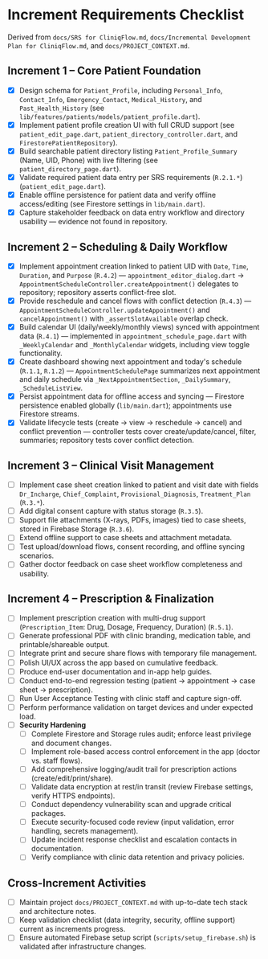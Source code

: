 # Increment Requirements Checklist

Derived from `docs/SRS for CliniqFlow.md`, `docs/Incremental Development Plan for CliniqFlow.md`, and `docs/PROJECT_CONTEXT.md`.

## Increment 1 – Core Patient Foundation
- [x] Design schema for `Patient_Profile`, including `Personal_Info`, `Contact_Info`, `Emergency_Contact`, `Medical_History`, and `Past_Health_History` (see `lib/features/patients/models/patient_profile.dart`).
- [x] Implement patient profile creation UI with full CRUD support (see `patient_edit_page.dart`, `patient_directory_controller.dart`, and `FirestorePatientRepository`).
- [x] Build searchable patient directory listing `Patient_Profile_Summary` (Name, UID, Phone) with live filtering (see `patient_directory_page.dart`).
- [x] Validate required patient data entry per SRS requirements (`R.2.1.*`) (`patient_edit_page.dart`).
- [x] Enable offline persistence for patient data and verify offline access/editing (see Firestore settings in `lib/main.dart`).
- [x] Capture stakeholder feedback on data entry workflow and directory usability — evidence not found in repository.

## Increment 2 – Scheduling & Daily Workflow
- [x] Implement appointment creation linked to patient UID with `Date`, `Time`, `Duration`, and `Purpose` (`R.4.2`) — `appointment_editor_dialog.dart` → `AppointmentScheduleController.createAppointment()` delegates to repository; repository asserts conflict-free slot.
- [x] Provide reschedule and cancel flows with conflict detection (`R.4.3`) — `AppointmentScheduleController.updateAppointment()` and `cancelAppointment()` with `_assertSlotAvailable` overlap check.
- [x] Build calendar UI (daily/weekly/monthly views) synced with appointment data (`R.4.1`) — implemented in `appointment_schedule_page.dart` with `_WeeklyCalendar` and `_MonthlyCalendar` widgets, including view toggle functionality.
- [x] Create dashboard showing next appointment and today's schedule (`R.1.1`, `R.1.2`) — `AppointmentSchedulePage` summarizes next appointment and daily schedule via `_NextAppointmentSection`, `_DailySummary`, `_ScheduleListView`.
- [x] Persist appointment data for offline access and syncing — Firestore persistence enabled globally (`lib/main.dart`); appointments use Firestore streams.
- [x] Validate lifecycle tests (create → view → reschedule → cancel) and conflict prevention — controller tests cover create/update/cancel, filter, summaries; repository tests cover conflict detection.

## Increment 3 – Clinical Visit Management
- [ ] Implement case sheet creation linked to patient and visit date with fields `Dr_Incharge`, `Chief_Complaint`, `Provisional_Diagnosis`, `Treatment_Plan` (`R.3.*`).
- [ ] Add digital consent capture with status storage (`R.3.5`).
- [ ] Support file attachments (X-rays, PDFs, images) tied to case sheets, stored in Firebase Storage (`R.3.6`).
- [ ] Extend offline support to case sheets and attachment metadata.
- [ ] Test upload/download flows, consent recording, and offline syncing scenarios.
- [ ] Gather doctor feedback on case sheet workflow completeness and usability.

## Increment 4 – Prescription & Finalization
- [ ] Implement prescription creation with multi-drug support (`Prescription_Item`: Drug, Dosage, Frequency, Duration) (`R.5.1`).
- [ ] Generate professional PDF with clinic branding, medication table, and printable/shareable output.
- [ ] Integrate print and secure share flows with temporary file management.
- [ ] Polish UI/UX across the app based on cumulative feedback.
- [ ] Produce end-user documentation and in-app help guides.
- [ ] Conduct end-to-end regression testing (patient → appointment → case sheet → prescription).
- [ ] Run User Acceptance Testing with clinic staff and capture sign-off.
- [ ] Perform performance validation on target devices and under expected load.
- [ ] **Security Hardening**
  - [ ] Complete Firestore and Storage rules audit; enforce least privilege and document changes.
  - [ ] Implement role-based access control enforcement in the app (doctor vs. staff flows).
  - [ ] Add comprehensive logging/audit trail for prescription actions (create/edit/print/share).
  - [ ] Validate data encryption at rest/in transit (review Firebase settings, verify HTTPS endpoints).
  - [ ] Conduct dependency vulnerability scan and upgrade critical packages.
  - [ ] Execute security-focused code review (input validation, error handling, secrets management).
  - [ ] Update incident response checklist and escalation contacts in documentation.
  - [ ] Verify compliance with clinic data retention and privacy policies.

## Cross-Increment Activities
- [ ] Maintain project `docs/PROJECT_CONTEXT.md` with up-to-date tech stack and architecture notes.
- [ ] Keep validation checklist (data integrity, security, offline support) current as increments progress.
- [ ] Ensure automated Firebase setup script (`scripts/setup_firebase.sh`) is validated after infrastructure changes.
